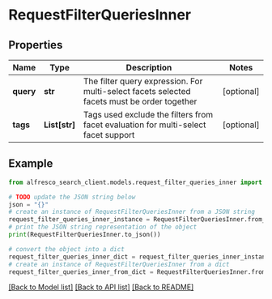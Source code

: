 # RequestFilterQueriesInner


## Properties

Name | Type | Description | Notes
------------ | ------------- | ------------- | -------------
**query** | **str** | The filter query expression. For multi-select facets selected facets must be order together  | [optional] 
**tags** | **List[str]** | Tags used exclude the filters from facet evaluation for multi-select facet support | [optional] 

## Example

```python
from alfresco_search_client.models.request_filter_queries_inner import RequestFilterQueriesInner

# TODO update the JSON string below
json = "{}"
# create an instance of RequestFilterQueriesInner from a JSON string
request_filter_queries_inner_instance = RequestFilterQueriesInner.from_json(json)
# print the JSON string representation of the object
print(RequestFilterQueriesInner.to_json())

# convert the object into a dict
request_filter_queries_inner_dict = request_filter_queries_inner_instance.to_dict()
# create an instance of RequestFilterQueriesInner from a dict
request_filter_queries_inner_from_dict = RequestFilterQueriesInner.from_dict(request_filter_queries_inner_dict)
```
[[Back to Model list]](../README.md#documentation-for-models) [[Back to API list]](../README.md#documentation-for-api-endpoints) [[Back to README]](../README.md)


